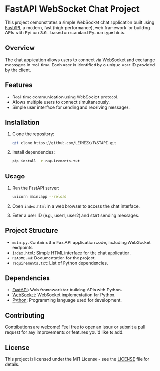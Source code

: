 # FastAPI WebSocket Chat Project

This project demonstrates a simple WebSocket chat application built using [FastAPI](https://fastapi.tiangolo.com/), a modern, fast (high-performance), web framework for building APIs with Python 3.6+ based on standard Python type hints.

## Overview

The chat application allows users to connect via WebSocket and exchange messages in real-time. Each user is identified by a unique user ID provided by the client.

## Features

- Real-time communication using WebSocket protocol.
- Allows multiple users to connect simultaneously.
- Simple user interface for sending and receiving messages.

## Installation

1. Clone the repository:

   ```bash
   git clone https://github.com/LETME2X/FASTAPI.git
   ```

2. Install dependencies:

   ```bash
   pip install -r requirements.txt
   ```

## Usage

1. Run the FastAPI server:

   ```bash
   uvicorn main:app --reload
   ```

2. Open `index.html` in a web browser to access the chat interface.

3. Enter a user ID (e.g., user1, user2) and start sending messages.

## Project Structure

- `main.py`: Contains the FastAPI application code, including WebSocket endpoints.
- `index.html`: Simple HTML interface for the chat application.
- `README.md`: Documentation for the project.
- `requirements.txt`: List of Python dependencies.

## Dependencies

- [FastAPI](https://fastapi.tiangolo.com/): Web framework for building APIs with Python.
- [WebSocket](https://websockets.readthedocs.io/en/stable/): WebSocket implementation for Python.
- [Python](https://www.python.org/): Programming language used for development.

## Contributing

Contributions are welcome! Feel free to open an issue or submit a pull request for any improvements or features you'd like to add.

## License

This project is licensed under the MIT License - see the [LICENSE](LICENSE) file for details.
